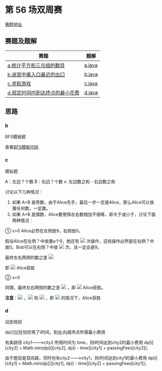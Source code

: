 # 第 56 场双周赛
[赛题地址](https://leetcode-cn.com/contest/biweekly-contest-56/)

## 赛题及题解
|赛题|题解|
| ---- | ----|
|[a.统计平方和三元组的数目](https://leetcode-cn.com/problems/count-square-sum-triples/)|[a.java](/competition/leetcode/weeklyTwo56/a.java)|
|[b.迷宫中离入口最近的出口](https://leetcode-cn.com/problems/nearest-exit-from-entrance-in-maze/)|[b.java](/competition/leetcode/weeklyTwo56/b.java)|
|[c.求和游戏](https://leetcode-cn.com/problems/sum-game/)|[c.java](/competition/leetcode/weeklyTwo56/c.java)|
|[d.规定时间内到达终点的最小花费](https://leetcode-cn.com/problems/minimum-cost-to-reach-destination-in-time/)|[d.java](/competition/leetcode/weeklyTwo56/d.java)|

## 思路
### b
BFS模板题

查看[BFS模板代码](/template/BFS.java)
### c
模拟题

A：左边？个数
B：右边？个数
x: 左边数之和 - 右边数之和

讨论以下几种情况：
1. 如果 A+B 是奇数，由于Alice先手，最后一步一定是Alice，那么Alice可以放置任何数，一定赢。
2. 如果 A+B 是偶数，Alice要使得左右数相加不相等，即大于或小于，讨论下面两种情况： 

① x>0
Alice必然在左侧放9，右侧放0。

假设Alice在左侧？中放置a个9，她还有 ![](https://latex.codecogs.com/svg.image?\frac{A&plus;B}{2}-a) 次操作，这些操作必然是在右侧？中放0。Bob可以在右侧？中放 ![](https://latex.codecogs.com/svg.image?B-(\frac{A&plus;B}{2}-a)\&space;=\&space;\frac{B-A}{2}&plus;a) 次，且一定会是9。

最终左右两侧的数之差 ![](https://latex.codecogs.com/svg.image?\Delta=9*a-9*(\frac{B-A}{2}&plus;a)&space;&plus;&space;x=9*\frac{A-B}{2}&plus;x)

即 ![](https://latex.codecogs.com/svg.image?\Delta&space;=9*\frac{A-B}{2}&plus;x>0) Alice获胜

② x<0

同理，最终左右两侧的数之差 ![](https://latex.codecogs.com/svg.image?\Delta'&space;=9*\frac{B-A}{2}-x) ，即 ![](https://latex.codecogs.com/svg.image?\Delta'&space;=9*\frac{B-A}{2}-x<0) Alice获胜。

**注意**：![](https://latex.codecogs.com/svg.image?\Delta=-\Delta') ，![](https://latex.codecogs.com/svg.image?\Delta>0) 和 ![](https://latex.codecogs.com/svg.image?\Delta'<0) ，即 ![](https://latex.codecogs.com/svg.image?\Delta!=0) 的情况下，Alice获胜

### d

动态规划

dp[i][j]在恰好用了i时间，到达点j城市点所需最小费用

有条路径 city1--->city2 所用时间为 time，则i时间达到city2的最小费用
dp[i][city2] = Math.min(dp[i][city2], dp[i - time][city1] + passingFees[city2]);

由于题目是双向路，同时也有city2--->city1，则i时间达到city1的最小费用
dp[i][city1] = Math.min(dp[i][city1], dp[i - time][city2] + passingFees[city1]);
